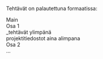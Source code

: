 Tehtävät on palautettuna formaatissa:

Main  
	Osa 1  
		_tehtävät ylimpänä  
		projektitiedostot aina alimpana  
	Osa 2  
		...